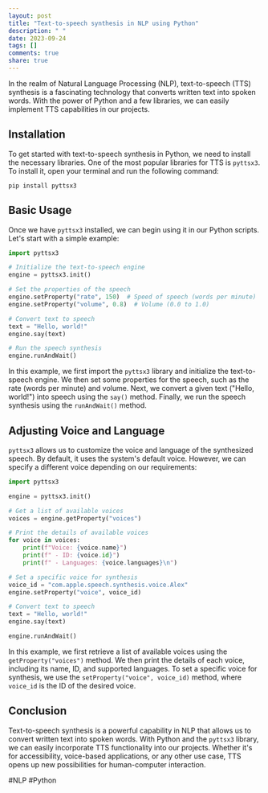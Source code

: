 ```yaml
---
layout: post
title: "Text-to-speech synthesis in NLP using Python"
description: " "
date: 2023-09-24
tags: []
comments: true
share: true
---
```


In the realm of Natural Language Processing (NLP), text-to-speech (TTS) synthesis is a fascinating technology that converts written text into spoken words. With the power of Python and a few libraries, we can easily implement TTS capabilities in our projects.

## Installation

To get started with text-to-speech synthesis in Python, we need to install the necessary libraries. One of the most popular libraries for TTS is `pyttsx3`. To install it, open your terminal and run the following command:

```
pip install pyttsx3
```

## Basic Usage

Once we have `pyttsx3` installed, we can begin using it in our Python scripts. Let's start with a simple example:

```python
import pyttsx3

# Initialize the text-to-speech engine
engine = pyttsx3.init()

# Set the properties of the speech
engine.setProperty("rate", 150)  # Speed of speech (words per minute)
engine.setProperty("volume", 0.8)  # Volume (0.0 to 1.0)

# Convert text to speech
text = "Hello, world!"
engine.say(text)

# Run the speech synthesis
engine.runAndWait()
```

In this example, we first import the `pyttsx3` library and initialize the text-to-speech engine. We then set some properties for the speech, such as the rate (words per minute) and volume. Next, we convert a given text ("Hello, world!") into speech using the `say()` method. Finally, we run the speech synthesis using the `runAndWait()` method.

## Adjusting Voice and Language

`pyttsx3` allows us to customize the voice and language of the synthesized speech. By default, it uses the system's default voice. However, we can specify a different voice depending on our requirements:

```python
import pyttsx3

engine = pyttsx3.init()

# Get a list of available voices
voices = engine.getProperty("voices")

# Print the details of available voices
for voice in voices:
    print(f"Voice: {voice.name}")
    print(f" - ID: {voice.id}")
    print(f" - Languages: {voice.languages}\n")

# Set a specific voice for synthesis
voice_id = "com.apple.speech.synthesis.voice.Alex"
engine.setProperty("voice", voice_id)

# Convert text to speech
text = "Hello, world!"
engine.say(text)

engine.runAndWait()
```

In this example, we first retrieve a list of available voices using the `getProperty("voices")` method. We then print the details of each voice, including its name, ID, and supported languages. To set a specific voice for synthesis, we use the `setProperty("voice", voice_id)` method, where `voice_id` is the ID of the desired voice.

## Conclusion

Text-to-speech synthesis is a powerful capability in NLP that allows us to convert written text into spoken words. With Python and the `pyttsx3` library, we can easily incorporate TTS functionality into our projects. Whether it's for accessibility, voice-based applications, or any other use case, TTS opens up new possibilities for human-computer interaction.

#NLP #Python